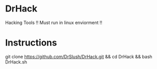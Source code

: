 # DrHack
Hacking Tools
!! Must run in linux enviorment !!

# Instructions
git clone https://github.com/DrSlush/DrHack.git && cd DrHack && bash DrHack.sh
